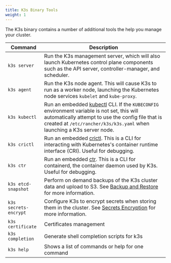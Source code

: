 ```yaml
---
title: K3s Binary Tools
weight: 1
---
```


The K3s binary contains a number of additional tools the help you manage your cluster.

Command | Description
--------|------------------
`k3s server`| Run the K3s management server, which will also launch Kubernetes control plane components such as the API server, controller-manager, and scheduler.
`k3s agent`|  Run the K3s node agent. This will cause K3s to run as a worker node, launching the Kubernetes node services `kubelet` and `kube-proxy`.
`k3s kubectl`| Run an embedded [kubectl](https://kubernetes.io/docs/docs/reference/kubectl/overview/) CLI. If the `KUBECONFIG` environment variable is not set, this will automatically attempt to use the config file that is created at `/etc/rancher/k3s/k3s.yaml` when launching a K3s server node.
`k3s crictl`| Run an embedded [crictl](https://github.com/kubernetes-sigs/cri-tools/blob/master/docs/crictl.md). This is a CLI for interacting with Kubernetes's container runtime interface (CRI). Useful for debugging.
`k3s ctr`| Run an embedded [ctr](https://github.com/projectatomic/containerd/blob/master/docs/cli.md). This is a CLI for containerd, the container daemon used by K3s. Useful for debugging.
`k3s etcd-snapshot` | Perform on demand backups of the K3s cluster data and upload to S3. See [Backup and Restore](/docs/backup-restore#backup-and-restore-with-embedded-etcd-datastore-experimental) for more information.
`k3s secrets-encrypt` | Configure K3s to encrypt secrets when storing them in the cluster. See [Secrets Encryption](/docs/security/secrets-encryption) for more information.
`k3s certificate` | Certificates management
`k3s completion` | Generate shell completion scripts for k3s
`k3s help`| Shows a list of commands or help for one command
